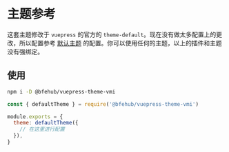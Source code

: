 # 主题参考

这套主题修改于 `vuepress` 的官方的 `theme-default`。现在没有做太多配置上的更改，所以配置参考 [默认主题](https://v2.vuepress.vuejs.org/zh/reference/default-theme/config.html) 的配置。你可以使用任何的主题，以上的插件和主题没有强绑定。

## 使用

```sh
npm i -D @bfehub/vuepress-theme-vmi
```

```js
const { defaultTheme } = require('@bfehub/vuepress-theme-vmi')

module.exports = {
  theme: defaultTheme({
    // 在这里进行配置
  }),
}
```
